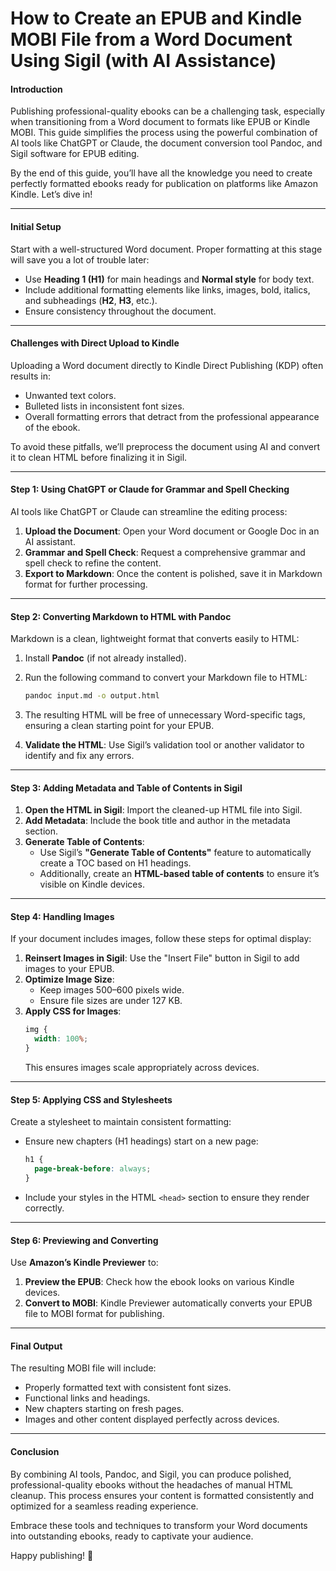 # How to Create an EPUB and Kindle MOBI File from a Word Document Using Sigil (with AI Assistance)



#### **Introduction**

Publishing professional-quality ebooks can be a challenging task, especially when transitioning from a Word document to formats like EPUB or Kindle MOBI. This guide simplifies the process using the powerful combination of AI tools like ChatGPT or Claude, the document conversion tool Pandoc, and Sigil software for EPUB editing. 

By the end of this guide, you’ll have all the knowledge you need to create perfectly formatted ebooks ready for publication on platforms like Amazon Kindle. Let’s dive in!

---

#### **Initial Setup**

Start with a well-structured Word document. Proper formatting at this stage will save you a lot of trouble later:
- Use **Heading 1 (H1)** for main headings and **Normal style** for body text.
- Include additional formatting elements like links, images, bold, italics, and subheadings (**H2**, **H3**, etc.).
- Ensure consistency throughout the document.

---

#### **Challenges with Direct Upload to Kindle**

Uploading a Word document directly to Kindle Direct Publishing (KDP) often results in:
- Unwanted text colors.
- Bulleted lists in inconsistent font sizes.
- Overall formatting errors that detract from the professional appearance of the ebook.

To avoid these pitfalls, we’ll preprocess the document using AI and convert it to clean HTML before finalizing it in Sigil.

---

#### **Step 1: Using ChatGPT or Claude for Grammar and Spell Checking**

AI tools like ChatGPT or Claude can streamline the editing process:
1. **Upload the Document**: Open your Word document or Google Doc in an AI assistant.
2. **Grammar and Spell Check**: Request a comprehensive grammar and spell check to refine the content.
3. **Export to Markdown**: Once the content is polished, save it in Markdown format for further processing.

---

#### **Step 2: Converting Markdown to HTML with Pandoc**

Markdown is a clean, lightweight format that converts easily to HTML:
1. Install **Pandoc** (if not already installed).
2. Run the following command to convert your Markdown file to HTML:
   ```bash
   pandoc input.md -o output.html
   ```
3. The resulting HTML will be free of unnecessary Word-specific tags, ensuring a clean starting point for your EPUB.

4. **Validate the HTML**: Use Sigil’s validation tool or another validator to identify and fix any errors.

---

#### **Step 3: Adding Metadata and Table of Contents in Sigil**

1. **Open the HTML in Sigil**: Import the cleaned-up HTML file into Sigil.
2. **Add Metadata**: Include the book title and author in the metadata section.
3. **Generate Table of Contents**:
   - Use Sigil’s **"Generate Table of Contents"** feature to automatically create a TOC based on H1 headings.
   - Additionally, create an **HTML-based table of contents** to ensure it’s visible on Kindle devices.

---

#### **Step 4: Handling Images**

If your document includes images, follow these steps for optimal display:
1. **Reinsert Images in Sigil**: Use the "Insert File" button in Sigil to add images to your EPUB.
2. **Optimize Image Size**:
   - Keep images 500–600 pixels wide.
   - Ensure file sizes are under 127 KB.
3. **Apply CSS for Images**:
   ```css
   img {
     width: 100%;
   }
   ```
   This ensures images scale appropriately across devices.

---

#### **Step 5: Applying CSS and Stylesheets**

Create a stylesheet to maintain consistent formatting:
- Ensure new chapters (H1 headings) start on a new page:
  ```css
  h1 {
    page-break-before: always;
  }
  ```
- Include your styles in the HTML `<head>` section to ensure they render correctly.

---

#### **Step 6: Previewing and Converting**

Use **Amazon’s Kindle Previewer** to:
1. **Preview the EPUB**: Check how the ebook looks on various Kindle devices.
2. **Convert to MOBI**: Kindle Previewer automatically converts your EPUB file to MOBI format for publishing.

---

#### **Final Output**

The resulting MOBI file will include:
- Properly formatted text with consistent font sizes.
- Functional links and headings.
- New chapters starting on fresh pages.
- Images and other content displayed perfectly across devices.

---

#### **Conclusion**

By combining AI tools, Pandoc, and Sigil, you can produce polished, professional-quality ebooks without the headaches of manual HTML cleanup. This process ensures your content is formatted consistently and optimized for a seamless reading experience.

Embrace these tools and techniques to transform your Word documents into outstanding ebooks, ready to captivate your audience.

Happy publishing! 🚀
